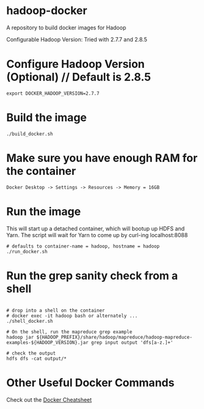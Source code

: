 # hadoop-docker
A repository to build docker images for Hadoop

Configurable Hadoop Version: Tried with 2.7.7 and 2.8.5
# Configure Hadoop Version (Optional) // Default is 2.8.5
```
export DOCKER_HADOOP_VERSION=2.7.7
```

# Build the image
```
./build_docker.sh
```

# Make sure you have enough RAM for the container
```
Docker Desktop -> Settings -> Resources -> Memory = 16GB
```

# Run the image
This will start up a detached container, which will bootup up HDFS and Yarn.
The script will wait for Yarn to come up by curl-ing localhost:8088
```
# defaults to container-name = hadoop, hostname = hadoop
./run_docker.sh
```

# Run the grep sanity check from a shell
```

# drop into a shell on the container
# docker exec -it hadoop bash or alternately ...
./shell_docker.sh

# On the shell, run the mapreduce grep example
hadoop jar ${HADOOP_PREFIX}/share/hadoop/mapreduce/hadoop-mapreduce-examples-${HADOOP_VERSION}.jar grep input output 'dfs[a-z.]+'

# check the output
hdfs dfs -cat output/*
```

# Other Useful Docker Commands
Check out the [Docker Cheatsheet](docker_cheatsheet.md)
